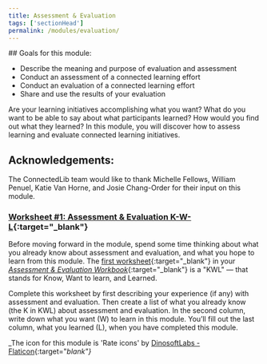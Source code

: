 ```yaml
---
title: Assessment & Evaluation
tags: ['sectionHead']
permalink: /modules/evaluation/
---
```


<div class="callout objectives" markdown="1"> 
## Goals for this module: 

- Describe the meaning and purpose of evaluation and assessment
- Conduct an assessment of a connected learning effort
- Conduct an evaluation of a connected learning effort
- Share and use the results of your evaluation

</div>

Are your learning initiatives accomplishing what you want? What do you want to be able to say about what participants learned? How would you find out what they learned? In this module, you will discover how to assess learning and evaluate connected learning initiatives.

## Acknowledgements: 
The ConnectedLib team would like to thank Michelle Fellows, William Penuel, Katie Van Horne, and Josie Chang-Order for their input on this module.

<div class="callout activity" markdown="1">
    
### [Worksheet #1: Assessment & Evaluation K-W-L](https://docs.google.com/document/d/1YO8aWs59kALm48t1D30BvbMkGH0xOCn7xXLlUHAC4EY/edit#heading=h.5pf3n53wqrjk){:target="_blank"}


Before moving forward in the module, spend some time thinking about what you already know about assessment and evaluation, and what you hope to learn from this module. The [first worksheet](https://docs.google.com/document/d/14FRMg54QQpWBZymkAtbECpGbtRVI5dwk5CGuuUiXASc/edit#heading=h.5pf3n53wqrjk){:target="_blank"} in your [_Assessment & Evaluation Workbook_](https://docs.google.com/document/d/14FRMg54QQpWBZymkAtbECpGbtRVI5dwk5CGuuUiXASc/edit?usp=sharing){:target="_blank"} is a "KWL" — that stands for Know, Want to learn, and Learned. 

Complete this worksheet by first describing your experience (if any) with assessment and evaluation. Then create a list of what you already know (the K in KWL) about assessment and evaluation. In the second column, write down what you want (W) to learn in this module. You’ll fill out the last column, what you learned (L), when you have completed this module.


</div>


_The icon for this module is 'Rate icons' by [DinosoftLabs - Flaticon](https://www.flaticon.com/free-icons/rate){:target="_blank"}_

